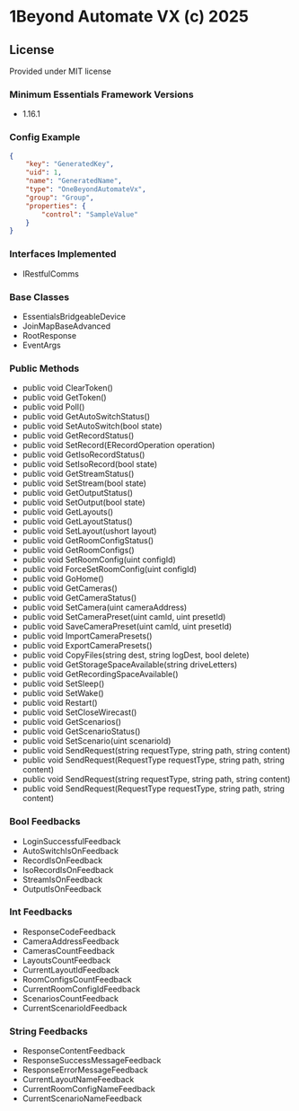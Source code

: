 # 1Beyond Automate VX (c) 2025

## License

Provided under MIT license

<!-- START Minimum Essentials Framework Versions -->
### Minimum Essentials Framework Versions

- 1.16.1
<!-- END Minimum Essentials Framework Versions -->
<!-- START Config Example -->
### Config Example

```json
{
    "key": "GeneratedKey",
    "uid": 1,
    "name": "GeneratedName",
    "type": "OneBeyondAutomateVx",
    "group": "Group",
    "properties": {
        "control": "SampleValue"
    }
}
```
<!-- END Config Example -->
<!-- START Supported Types -->

<!-- END Supported Types -->
<!-- START Join Maps -->

<!-- END Join Maps -->
<!-- START Interfaces Implemented -->
### Interfaces Implemented

- IRestfulComms
<!-- END Interfaces Implemented -->
<!-- START Base Classes -->
### Base Classes

- EssentialsBridgeableDevice
- JoinMapBaseAdvanced
- RootResponse
- EventArgs
<!-- END Base Classes -->
<!-- START Public Methods -->
### Public Methods

- public void ClearToken()
- public void GetToken()
- public void Poll()
- public void GetAutoSwitchStatus()
- public void SetAutoSwitch(bool state)
- public void GetRecordStatus()
- public void SetRecord(ERecordOperation operation)
- public void GetIsoRecordStatus()
- public void SetIsoRecord(bool state)
- public void GetStreamStatus()
- public void SetStream(bool state)
- public void GetOutputStatus()
- public void SetOutput(bool state)
- public void GetLayouts()
- public void GetLayoutStatus()
- public void SetLayout(ushort layout)
- public void GetRoomConfigStatus()
- public void GetRoomConfigs()
- public void SetRoomConfig(uint configId)
- public void ForceSetRoomConfig(uint configId)
- public void GoHome()
- public void GetCameras()
- public void GetCameraStatus()
- public void SetCamera(uint cameraAddress)
- public void SetCameraPreset(uint camId, uint presetId)
- public void SaveCameraPreset(uint camId, uint presetId)
- public void ImportCameraPresets()
- public void ExportCameraPresets()
- public void CopyFiles(string dest, string logDest, bool delete)
- public void GetStorageSpaceAvailable(string driveLetters)
- public void GetRecordingSpaceAvailable()
- public void SetSleep()
- public void SetWake()
- public void Restart()
- public void SetCloseWirecast()
- public void GetScenarios()
- public void GetScenarioStatus()
- public void SetScenario(uint scenarioId)
- public void SendRequest(string requestType, string path, string content)
- public void SendRequest(RequestType requestType, string path, string content)
- public void SendRequest(string requestType, string path, string content)
- public void SendRequest(RequestType requestType, string path, string content)
<!-- END Public Methods -->

<!-- START Bool Feedbacks -->
### Bool Feedbacks

- LoginSuccessfulFeedback
- AutoSwitchIsOnFeedback
- RecordIsOnFeedback
- IsoRecordIsOnFeedback
- StreamIsOnFeedback
- OutputIsOnFeedback
<!-- END Bool Feedbacks -->
<!-- START Int Feedbacks -->
### Int Feedbacks

- ResponseCodeFeedback
- CameraAddressFeedback
- CamerasCountFeedback
- LayoutsCountFeedback
- CurrentLayoutIdFeedback
- RoomConfigsCountFeedback
- CurrentRoomConfigIdFeedback
- ScenariosCountFeedback
- CurrentScenarioIdFeedback
<!-- END Int Feedbacks -->
<!-- START String Feedbacks -->
### String Feedbacks

- ResponseContentFeedback
- ResponseSuccessMessageFeedback
- ResponseErrorMessageFeedback
- CurrentLayoutNameFeedback
- CurrentRoomConfigNameFeedback
- CurrentScenarioNameFeedback
<!-- END String Feedbacks -->
